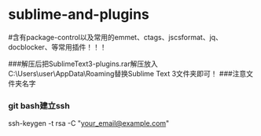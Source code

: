 # sublime-and-plugins
#含有package-control以及常用的emmet、ctags、jscsformat、jq、docblocker、等常用插件！！！

###解压后把SublimeText3-plugins.rar解压放入C:\Users\user\AppData\Roaming替换Sublime Text 3文件夹即可！
###注意文件夹名字

###  git  bash建立ssh
ssh-keygen -t rsa -C "your_email@example.com"
